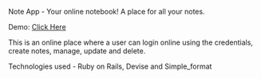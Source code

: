 Note App - Your online notebook! A place for all your notes.

Demo: [Click Here](https://yournoteapp.heroku.com)

This is an online place where a user can login online using the credentials, create notes, manage, update and delete.

Technologies used - Ruby on Rails, Devise and Simple_format
